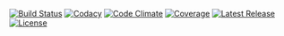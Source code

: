[![Build Status](https://img.shields.io/travis/yrizos/data-entity.svg)](https://travis-ci.org/yrizos/data-entity)
[![Codacy](https://img.shields.io/codacy/5843621c1fee49c3b047ef9eb6d850c5.svg)](https://www.codacy.com/public/yrizos/data-entity)
[![Code Climate](http://img.shields.io/codeclimate/github/yrizos/data-entity.svg)](https://codeclimate.com/github/yrizos/data-entity)
[![Coverage](http://img.shields.io/codeclimate/coverage/github/yrizos/data-entity.svg)](https://codeclimate.com/github/yrizos/data-entity)
[![Latest Release](http://img.shields.io/packagist/v/yrizos/data-entity.svg)](https://packagist.org/packages/yrizos/data-entity)
[![License](http://img.shields.io/packagist/l/yrizos/data-entity.svg)](https://packagist.org/packages/yrizos/data-entity)
